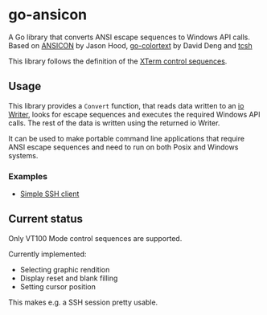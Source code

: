 go-ansicon
==========

A Go library that converts ANSI escape sequences to Windows API calls.
Based on [ANSICON](https://github.com/adoxa/ansicon) by Jason Hood, [go-colortext](https://github.com/daviddengcn/go-colortext) by David Deng and [tcsh](http://www.tcsh.org/Welcome) 

This library follows the definition of the [XTerm control sequences](http://invisible-island.net/xterm/ctlseqs/ctlseqs.html).

Usage
-----

This library provides a `Convert` function, that reads data written to an [io Writer](http://golang.org/pkg/io/#Writer), looks for escape sequences and executes the required Windows API calls.
The rest of the data is written using the returned io Writer.

It can be used to make portable command line applications that require ANSI escape sequences and need to run on both Posix and Windows systems.

### Examples

- [Simple SSH client](https://github.com/Bitbored/go-ssh-client)

Current status
--------------
Only VT100 Mode control sequences are supported.

Currently implemented:
- Selecting graphic rendition
- Display reset and blank filling
- Setting cursor position

This makes e.g. a SSH session pretty usable.
